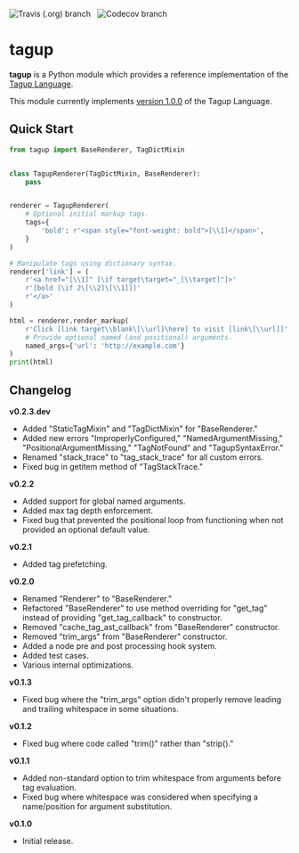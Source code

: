 ![Travis (.org) branch](https://img.shields.io/travis/Foxbud/tagup/master?label=master&style=flat-square)
&nbsp;
![Codecov branch](https://img.shields.io/codecov/c/github/Foxbud/tagup/master?style=flat-square)

# tagup

**tagup** is a Python module which provides a reference implementation of the [Tagup Language](https://fairburn.dev/tagup/).

This module currently implements [version 1.0.0](https://fairburn.dev/tagup/1.0.0/) of the Tagup Language.

## Quick Start

```python
from tagup import BaseRenderer, TagDictMixin


class TagupRenderer(TagDictMixin, BaseRenderer):
    pass


renderer = TagupRenderer(
    # Optional initial markup tags.
    tags={
        'bold': r'<span style="font-weight: bold">[\\1]</span>',
    }
)

# Manipulate tags using dictionary syntax.
renderer['link'] = (
    r'<a href="[\\1]" [\if target\target="_[\\target]"]>'
    r'[bold [\if 2\[\\2]\[\\1]]]'
    r'</a>'
)

html = renderer.render_markup(
    r'Click [link target\\blank\[\\url]\here] to visit [link\[\\url]]',
    # Provide optional named (and positional) arguments.
    named_args={'url': 'http://example.com'}
)
print(html)
```

## Changelog

**v0.2.3.dev**

- Added "StaticTagMixin" and "TagDictMixin" for "BaseRenderer."
- Added new errors "ImproperlyConfigured," "NamedArgumentMissing," "PositionalArgumentMissing," "TagNotFound" and "TagupSyntaxError."
- Renamed "stack_trace" to "tag_stack_trace" for all custom errors.
- Fixed bug in getitem method of "TagStackTrace."

**v0.2.2**

- Added support for global named arguments.
- Added max tag depth enforcement.
- Fixed bug that prevented the positional loop from functioning when not provided an optional default value.

**v0.2.1**

- Added tag prefetching.

**v0.2.0**

- Renamed "Renderer" to "BaseRenderer."
- Refactored "BaseRenderer" to use method overriding for "get_tag" instead of providing "get_tag_callback" to constructor.
- Removed "cache_tag_ast_callback" from "BaseRenderer" constructor.
- Removed "trim_args" from "BaseRenderer" constructor.
- Added a node pre and post processing hook system.
- Added test cases.
- Various internal optimizations.

**v0.1.3**

- Fixed bug where the "trim_args" option didn't properly remove leading and trailing whitespace in some situations.

**v0.1.2**

- Fixed bug where code called "trim()" rather than "strip()."

**v0.1.1**

- Added non-standard option to trim whitespace from arguments before tag evaluation.
- Fixed bug where whitespace was considered when specifying a name/position for argument substitution.

**v0.1.0**

- Initial release.
